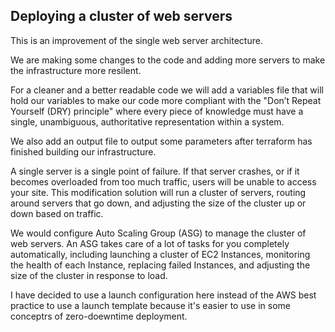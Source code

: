 ## Deploying a cluster of web servers

This is an improvement of the single web server architecture.

We are making some changes to the code and adding more servers to make the infrastructure more resilent.

For a cleaner and a better readable code we will add a variables file that will hold our variables to make our code more compliant with the "Don’t Repeat Yourself (DRY) principle" where every piece of knowledge must have a single, unambiguous, authoritative representation within a system.

We also add an output file to output some parameters after terraform has finished building our infrastructure.

A single server is a single point of failure. If that server crashes, or if it becomes overloaded from too much traffic, users will be unable to access your site. This modification solution will run a cluster of servers, routing around servers that go down, and adjusting the size of the cluster up or down based on traffic.

We would configure Auto Scaling Group (ASG) to manage the cluster of web servers. An ASG takes care of a lot of tasks for you completely automatically, including launching a cluster of EC2 Instances, monitoring the health of each Instance, replacing failed Instances, and adjusting the size of the cluster in response to load.

I have decided to use a launch configuration here instead of the AWS best practice to use a launch template because it's easier to use in some conceptrs of zero-doewntime deployment. 